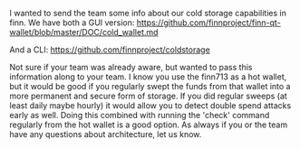 I wanted to send the team some info about our cold storage capabilities in finn. We have both a GUI version:
https://github.com/finnproject/finn-qt-wallet/blob/master/DOC/cold_wallet.md

And a CLI:
https://github.com/finnproject/coldstorage


Not sure if your team was already aware, but wanted to pass this information along to your team. I know you use the 
finn713 as a hot wallet, but it would be good if you regularly swept the funds from that wallet into a more permanent
and secure form of storage. If you did regular sweeps (at least daily maybe hourly) it would allow you to detect double
spend attacks early as well. Doing this combined with running the 'check' command regularly from the hot wallet is a good
option. As always if you or the team have any questions about architecture, let us know.
